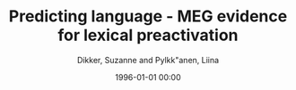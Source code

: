 ---
layout: post
title: Predicting language - MEG evidence for lexical preactivation

date: 1996-01-01 00:00
author: Dikker, Suzanne and Pylkk\"anen, Liina
tags: ["language processing","lexical priming","lexical-semantic processing","magnetoencephalography","prediction","top-down processing","visual cortex"]
journal: Brain and Language

link: https://doi.org/10.1016/j.bandl.2012.08.004

year: 2013
---